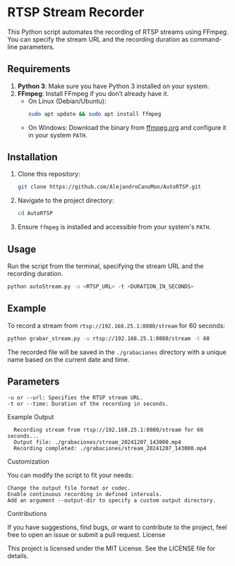 # RTSP Stream Recorder

This Python script automates the recording of RTSP streams using FFmpeg. You can specify the stream URL and the recording duration as command-line parameters.

## Requirements

1. **Python 3**: Make sure you have Python 3 installed on your system.
2. **FFmpeg**: Install FFmpeg if you don’t already have it.
   - On Linux (Debian/Ubuntu):
     ```bash
     sudo apt update && sudo apt install ffmpeg
     ```
   - On Windows: Download the binary from [ffmpeg.org](https://ffmpeg.org/) and configure it in your system `PATH`.

## Installation

1. Clone this repository:
   ```bash
   git clone https://github.com/AlejandroCanoMon/AutoRTSP.git

2. Navigate to the project directory:
   ```bash
   cd AutoRTSP
3. Ensure `ffmpeg` is installed and accessible from your system's `PATH`.

## Usage

Run the script from the terminal, specifying the stream URL and the recording duration.
  ```bash
  python autoStream.py -u <RTSP_URL> -t <DURATION_IN_SECONDS>
  ```

## Example
  To record a stream from `rtsp://192.168.25.1:8080/stream` for 60 seconds:
  ```bash
  python grabar_stream.py -u rtsp://192.168.25.1:8080/stream -t 60
  ```
  The recorded file will be saved in the `./grabaciones` directory with a unique name based on the current date and time.


## Parameters

    -u or --url: Specifies the RTSP stream URL.
    -t or --time: Duration of the recording in seconds.

Example Output

      Recording stream from rtsp://192.168.25.1:8080/stream for 60 seconds...
      Output file: ./grabaciones/stream_20241207_143000.mp4
      Recording completed: ./grabaciones/stream_20241207_143000.mp4

Customization

You can modify the script to fit your needs:

    Change the output file format or codec.
    Enable continuous recording in defined intervals.
    Add an argument --output-dir to specify a custom output directory.

Contributions

If you have suggestions, find bugs, or want to contribute to the project, feel free to open an issue or submit a pull request.
License

This project is licensed under the MIT License. See the LICENSE file for details.
